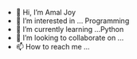- 👋 Hi, I’m Amal Joy
- 👀 I’m interested in ... Programming
- 🌱 I’m currently learning ...Python
- 💞️ I’m looking to collaborate on ...
- 📫 How to reach me ...

<!---
Soulsharper/Soulsharper is a ✨ special ✨ repository because its `README.md` (this file) appears on your GitHub profile.
You can click the Preview link to take a look at your changes.
--->
